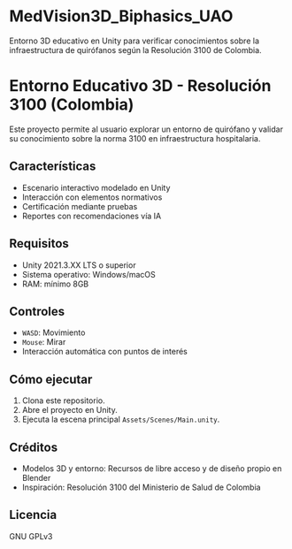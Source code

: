 # MedVision3D_Biphasics_UAO
Entorno 3D educativo en Unity para verificar conocimientos sobre la infraestructura de quirófanos según la Resolución 3100 de Colombia.
# Entorno Educativo 3D - Resolución 3100 (Colombia)

Este proyecto permite al usuario explorar un entorno de quirófano y validar su conocimiento sobre la norma 3100 en infraestructura hospitalaria.

## Características
- Escenario interactivo modelado en Unity
- Interacción con elementos normativos
- Certificación mediante pruebas
- Reportes con recomendaciones vía IA

## Requisitos
- Unity 2021.3.XX LTS o superior
- Sistema operativo: Windows/macOS
- RAM: mínimo 8GB

## Controles
- `WASD`: Movimiento
- `Mouse`: Mirar
- Interacción automática con puntos de interés

## Cómo ejecutar
1. Clona este repositorio.
2. Abre el proyecto en Unity.
3. Ejecuta la escena principal `Assets/Scenes/Main.unity`.

## Créditos
- Modelos 3D y entorno: Recursos de libre acceso y de diseño propio en Blender
- Inspiración: Resolución 3100 del Ministerio de Salud de Colombia

## Licencia
GNU GPLv3
